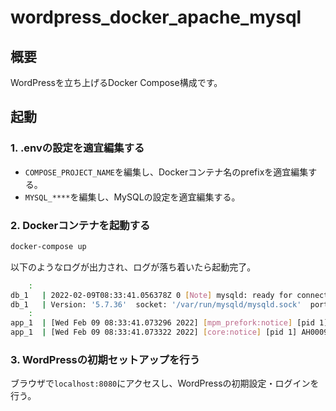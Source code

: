 # wordpress_docker_apache_mysql

## 概要

WordPressを立ち上げるDocker Compose構成です。

## 起動

### 1. .envの設定を適宜編集する

- `COMPOSE_PROJECT_NAME`を編集し、Dockerコンテナ名のprefixを適宜編集する。
- `MYSQL_****`を編集し、MySQLの設定を適宜編集する。

### 2. Dockerコンテナを起動する

```bash
docker-compose up
```

以下のようなログが出力され、ログが落ち着いたら起動完了。

```bash
    :
db_1   | 2022-02-09T08:33:41.056378Z 0 [Note] mysqld: ready for connections.
db_1   | Version: '5.7.36'  socket: '/var/run/mysqld/mysqld.sock'  port: 3306  MySQL Community Server (GPL)
    :
app_1  | [Wed Feb 09 08:33:41.073296 2022] [mpm_prefork:notice] [pid 1] AH00163: Apache/2.4.52 (Debian) PHP/7.4.27 configured -- resuming normal operations
app_1  | [Wed Feb 09 08:33:41.073322 2022] [core:notice] [pid 1] AH00094: Command line: 'apache2 -D FOREGROUND'
```

### 3. WordPressの初期セットアップを行う

ブラウザで`localhost:8080`にアクセスし、WordPressの初期設定・ログインを行う。
